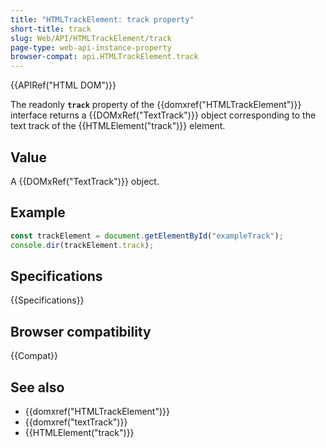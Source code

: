 ```yaml
---
title: "HTMLTrackElement: track property"
short-title: track
slug: Web/API/HTMLTrackElement/track
page-type: web-api-instance-property
browser-compat: api.HTMLTrackElement.track
---
```


{{APIRef("HTML DOM")}}

The readonly **`track`** property of the {{domxref("HTMLTrackElement")}} interface returns a {{DOMxRef("TextTrack")}} object corresponding to the text track of the {{HTMLElement("track")}} element.

## Value

A {{DOMxRef("TextTrack")}} object.

## Example

```js
const trackElement = document.getElementById("exampleTrack");
console.dir(trackElement.track);
```

## Specifications

{{Specifications}}

## Browser compatibility

{{Compat}}

## See also

- {{domxref("HTMLTrackElement")}}
- {{domxref("textTrack")}}
- {{HTMLElement("track")}}
